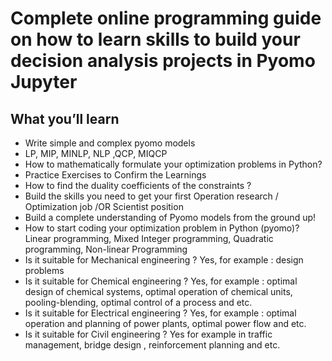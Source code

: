 # Complete online programming guide on how to learn skills to build your decision analysis projects in Pyomo Jupyter

## What you’ll learn
* Write simple and complex pyomo models
* LP, MIP, MINLP, NLP ,QCP, MIQCP
* How to mathematically formulate your optimization problems in Python?
* Practice Exercises to Confirm the Learnings
* How to find the duality coefficients of the constraints ?
* Build the skills you need to get your first Operation research / Optimization job /OR Scientist position
* Build a complete understanding of Pyomo models from the ground up!
* How to start coding your optimization problem in Python (pyomo)? Linear programming, Mixed Integer programming, Quadratic programming, Non-linear Programming
* Is it suitable for Mechanical engineering ? Yes, for example : design problems
* Is it suitable for Chemical engineering ? Yes, for example : optimal design of chemical systems, optimal operation of chemical units, pooling-blending, optimal control of a process and etc.
* Is it suitable for Electrical engineering ? Yes, for example : optimal operation and planning of power plants, optimal power flow and etc.
* Is it suitable for Civil engineering ? Yes for example in traffic management, bridge design , reinforcement planning and etc.
